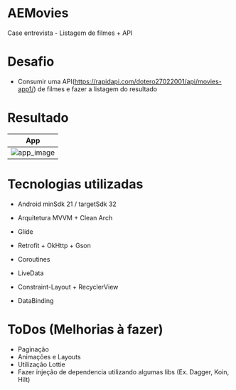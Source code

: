# AEMovies
Case entrevista - Listagem de filmes + API

# Desafio
- Consumir uma API(https://rapidapi.com/dotero27022001/api/movies-app1/) de filmes e fazer a listagem do resultado

# Resultado

| App |
| --- |
|![app_image](https://user-images.githubusercontent.com/32471038/167233447-ebe51630-6a55-4909-a409-4a55ffff606f.gif)|


# Tecnologias utilizadas
- Android minSdk 21 / targetSdk 32
- Arquitetura MVVM + Clean Arch
- Glide
- Retrofit + OkHttp + Gson

- Coroutines
- LiveData
- Constraint-Layout + RecyclerView
- DataBinding

# ToDos (Melhorias à fazer)
- Paginação
- Animações e Layouts
- Utilização Lottie
- Fazer injeção de dependencia utilizando algumas libs (Ex. Dagger, Koin, Hilt)
